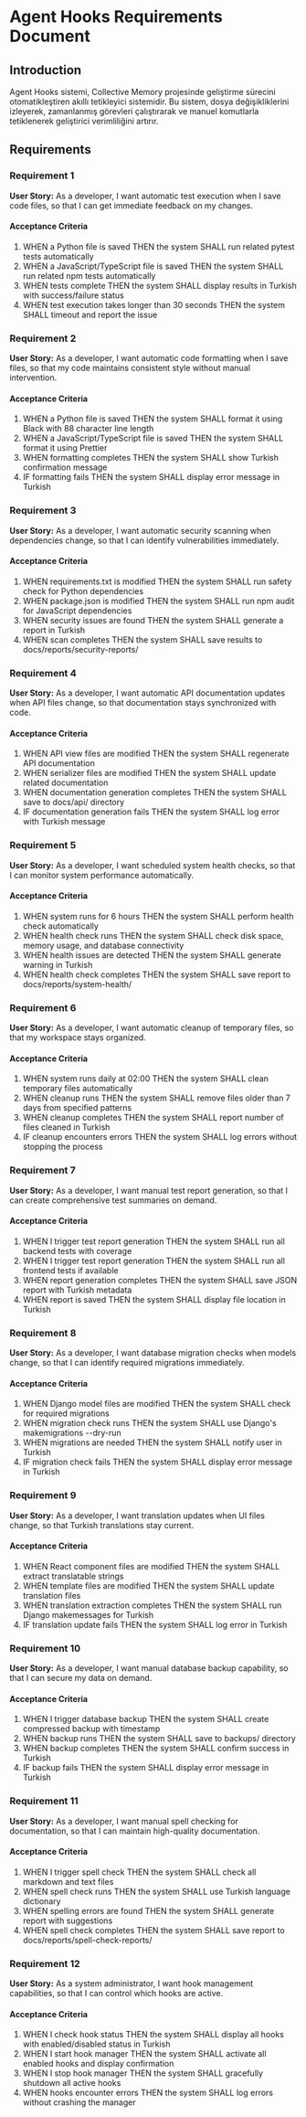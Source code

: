 # Agent Hooks Requirements Document

## Introduction

Agent Hooks sistemi, Collective Memory projesinde geliştirme sürecini otomatikleştiren akıllı tetikleyici sistemidir. Bu sistem, dosya değişikliklerini izleyerek, zamanlanmış görevleri çalıştırarak ve manuel komutlarla tetiklenerek geliştirici verimliliğini artırır.

## Requirements

### Requirement 1

**User Story:** As a developer, I want automatic test execution when I save code files, so that I can get immediate feedback on my changes.

#### Acceptance Criteria

1. WHEN a Python file is saved THEN the system SHALL run related pytest tests automatically
2. WHEN a JavaScript/TypeScript file is saved THEN the system SHALL run related npm tests automatically
3. WHEN tests complete THEN the system SHALL display results in Turkish with success/failure status
4. WHEN test execution takes longer than 30 seconds THEN the system SHALL timeout and report the issue

### Requirement 2

**User Story:** As a developer, I want automatic code formatting when I save files, so that my code maintains consistent style without manual intervention.

#### Acceptance Criteria

1. WHEN a Python file is saved THEN the system SHALL format it using Black with 88 character line length
2. WHEN a JavaScript/TypeScript file is saved THEN the system SHALL format it using Prettier
3. WHEN formatting completes THEN the system SHALL show Turkish confirmation message
4. IF formatting fails THEN the system SHALL display error message in Turkish

### Requirement 3

**User Story:** As a developer, I want automatic security scanning when dependencies change, so that I can identify vulnerabilities immediately.

#### Acceptance Criteria

1. WHEN requirements.txt is modified THEN the system SHALL run safety check for Python dependencies
2. WHEN package.json is modified THEN the system SHALL run npm audit for JavaScript dependencies
3. WHEN security issues are found THEN the system SHALL generate a report in Turkish
4. WHEN scan completes THEN the system SHALL save results to docs/reports/security-reports/

### Requirement 4

**User Story:** As a developer, I want automatic API documentation updates when API files change, so that documentation stays synchronized with code.

#### Acceptance Criteria

1. WHEN API view files are modified THEN the system SHALL regenerate API documentation
2. WHEN serializer files are modified THEN the system SHALL update related documentation
3. WHEN documentation generation completes THEN the system SHALL save to docs/api/ directory
4. IF documentation generation fails THEN the system SHALL log error with Turkish message

### Requirement 5

**User Story:** As a developer, I want scheduled system health checks, so that I can monitor system performance automatically.

#### Acceptance Criteria

1. WHEN system runs for 6 hours THEN the system SHALL perform health check automatically
2. WHEN health check runs THEN the system SHALL check disk space, memory usage, and database connectivity
3. WHEN health issues are detected THEN the system SHALL generate warning in Turkish
4. WHEN health check completes THEN the system SHALL save report to docs/reports/system-health/

### Requirement 6

**User Story:** As a developer, I want automatic cleanup of temporary files, so that my workspace stays organized.

#### Acceptance Criteria

1. WHEN system runs daily at 02:00 THEN the system SHALL clean temporary files automatically
2. WHEN cleanup runs THEN the system SHALL remove files older than 7 days from specified patterns
3. WHEN cleanup completes THEN the system SHALL report number of files cleaned in Turkish
4. IF cleanup encounters errors THEN the system SHALL log errors without stopping the process

### Requirement 7

**User Story:** As a developer, I want manual test report generation, so that I can create comprehensive test summaries on demand.

#### Acceptance Criteria

1. WHEN I trigger test report generation THEN the system SHALL run all backend tests with coverage
2. WHEN I trigger test report generation THEN the system SHALL run all frontend tests if available
3. WHEN report generation completes THEN the system SHALL save JSON report with Turkish metadata
4. WHEN report is saved THEN the system SHALL display file location in Turkish

### Requirement 8

**User Story:** As a developer, I want database migration checks when models change, so that I can identify required migrations immediately.

#### Acceptance Criteria

1. WHEN Django model files are modified THEN the system SHALL check for required migrations
2. WHEN migration check runs THEN the system SHALL use Django's makemigrations --dry-run
3. WHEN migrations are needed THEN the system SHALL notify user in Turkish
4. IF migration check fails THEN the system SHALL display error message in Turkish

### Requirement 9

**User Story:** As a developer, I want translation updates when UI files change, so that Turkish translations stay current.

#### Acceptance Criteria

1. WHEN React component files are modified THEN the system SHALL extract translatable strings
2. WHEN template files are modified THEN the system SHALL update translation files
3. WHEN translation extraction completes THEN the system SHALL run Django makemessages for Turkish
4. IF translation update fails THEN the system SHALL log error in Turkish

### Requirement 10

**User Story:** As a developer, I want manual database backup capability, so that I can secure my data on demand.

#### Acceptance Criteria

1. WHEN I trigger database backup THEN the system SHALL create compressed backup with timestamp
2. WHEN backup runs THEN the system SHALL save to backups/ directory
3. WHEN backup completes THEN the system SHALL confirm success in Turkish
4. IF backup fails THEN the system SHALL display error message in Turkish

### Requirement 11

**User Story:** As a developer, I want manual spell checking for documentation, so that I can maintain high-quality documentation.

#### Acceptance Criteria

1. WHEN I trigger spell check THEN the system SHALL check all markdown and text files
2. WHEN spell check runs THEN the system SHALL use Turkish language dictionary
3. WHEN spelling errors are found THEN the system SHALL generate report with suggestions
4. WHEN spell check completes THEN the system SHALL save report to docs/reports/spell-check-reports/

### Requirement 12

**User Story:** As a system administrator, I want hook management capabilities, so that I can control which hooks are active.

#### Acceptance Criteria

1. WHEN I check hook status THEN the system SHALL display all hooks with enabled/disabled status in Turkish
2. WHEN I start hook manager THEN the system SHALL activate all enabled hooks and display confirmation
3. WHEN I stop hook manager THEN the system SHALL gracefully shutdown all active hooks
4. WHEN hooks encounter errors THEN the system SHALL log errors without crashing the manager